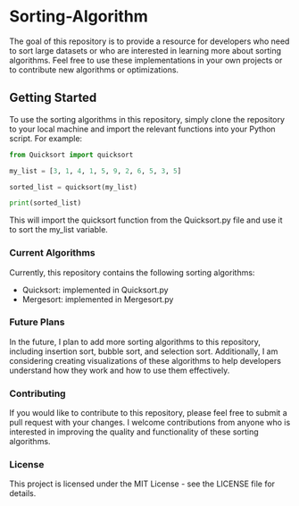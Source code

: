 # Sorting-Algorithm
The goal of this repository is to provide a resource for developers who need to sort large datasets or who are interested in learning more about sorting algorithms. Feel free to use these implementations in your own projects or to contribute new algorithms or optimizations.

## Getting Started

To use the sorting algorithms in this repository, simply clone the repository to your local machine and import the relevant functions into your Python script. For example:

```python
from Quicksort import quicksort

my_list = [3, 1, 4, 1, 5, 9, 2, 6, 5, 3, 5]

sorted_list = quicksort(my_list)

print(sorted_list)
```
This will import the quicksort function from the Quicksort.py file and use it to sort the my_list variable.

### Current Algorithms
Currently, this repository contains the following sorting algorithms:
- Quicksort: implemented in Quicksort.py
- Mergesort: implemented in Mergesort.py

### Future Plans
In the future, I plan to add more sorting algorithms to this repository, including insertion sort, bubble sort, and selection sort. Additionally, I am considering creating visualizations of these algorithms to help developers understand how they work and how to use them effectively.

### Contributing
If you would like to contribute to this repository, please feel free to submit a pull request with your changes. I welcome contributions from anyone who is interested in improving the quality and functionality of these sorting algorithms.

### License
This project is licensed under the MIT License - see the LICENSE file for details.


